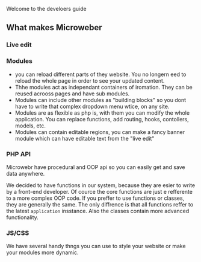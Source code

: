 Welcome to the develoers guide

## What makes Microweber 

### Live edit

### Modules

* you can reload different parts of they website. You no longern eed to reload the whole page in order to see your updated content. 
* Thhe modules act as independant containers of iromation. They can be reused acrooss pages and have sub modules.
* Modules can include other modules as "building blocks" so you dont have to write that complex dropdown menu wtice, on any site.
* Modules are as flexible as php is, with them you can modify the whole application. You can replace functions, add routing, hooks, contollers, models, etc.
* Modules can contain editable regions, you can make a fancy banner module which can have editable text from the "live edit"


### PHP API

Microwebr have procedural and OOP api so you can easily get and save data anywhere. 

We decided to have functions in our system, because they are esier to write by a front-end developer. Of cource the core functions are just e refferente to a more complex OOP code. If you preffer to use functions or classes, they are generally the same. The only diffrence is that all functions reffer to the latest `application` insstance. Also the classes contain more advanced functionality. 

### JS/CSS 

We have several handy thngs you can use to style your website or make your modules more dynamic. 

